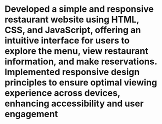 # Developed a simple and responsive restaurant website using HTML, CSS, and JavaScript, offering an intuitive interface for users to explore the menu, view restaurant information, and make reservations. Implemented responsive design principles to ensure optimal viewing experience across devices, enhancing accessibility and user engagement
